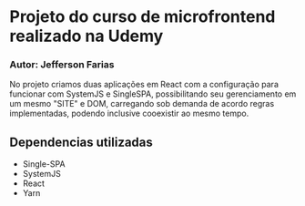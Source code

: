 # Projeto do curso de microfrontend realizado na Udemy

### Autor: Jefferson Farias

No projeto criamos duas aplicações em React com a configuração para funcionar com SystemJS e SingleSPA, possibilitando seu gerenciamento em um mesmo "SITE" e DOM, carregando sob demanda de acordo regras implementadas, podendo inclusive cooexistir ao mesmo tempo.

## Dependencias utilizadas
- Single-SPA
- SystemJS
- React
- Yarn
